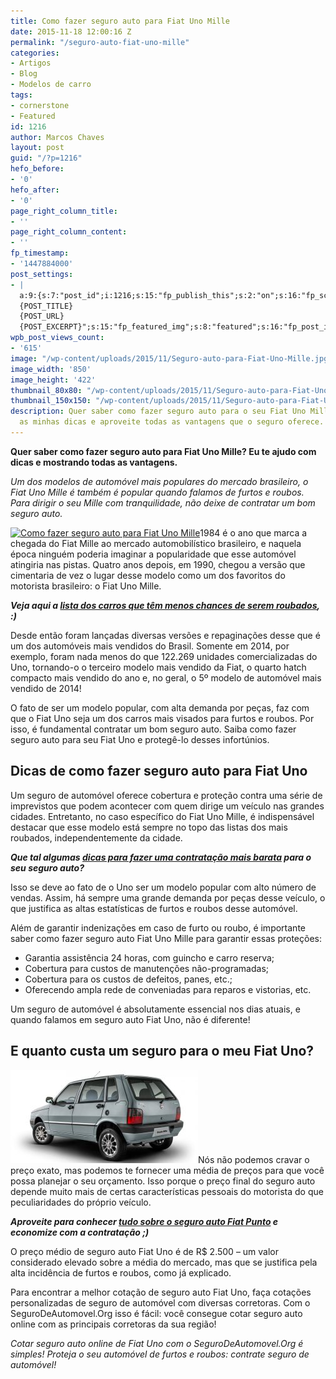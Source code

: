 ```yaml
---
title: Como fazer seguro auto para Fiat Uno Mille
date: 2015-11-18 12:00:16 Z
permalink: "/seguro-auto-fiat-uno-mille"
categories:
- Artigos
- Blog
- Modelos de carro
tags:
- cornerstone
- Featured
id: 1216
author: Marcos Chaves
layout: post
guid: "/?p=1216"
hefo_before:
- '0'
hefo_after:
- '0'
page_right_column_title:
- ''
page_right_column_content:
- ''
fp_timestamp:
- '1447884000'
post_settings:
- |
  a:9:{s:7:"post_id";i:1216;s:15:"fp_publish_this";s:2:"on";s:16:"fp_schedule_this";s:3:"yes";s:11:"fp_datetime";s:16:"2015/11/18 20:00";s:18:"fp_timezone_offset";s:3:"120";s:8:"msg_body";s:66:"Novo post no {SITE_NAME}
  {POST_TITLE}
  {POST_URL}
  {POST_EXCERPT}";s:15:"fp_featured_img";s:8:"featured";s:16:"fp_post_img_text";s:0:"";s:5:"pages";a:2:{i:0;s:3:"own";i:1;s:15:"520743491417556";}}
wpb_post_views_count:
- '615'
image: "/wp-content/uploads/2015/11/Seguro-auto-para-Fiat-Uno-Mille.jpg"
image_width: '850'
image_height: '422'
thumbnail_80x80: "/wp-content/uploads/2015/11/Seguro-auto-para-Fiat-Uno-Mille-80x80.jpg"
thumbnail_150x150: "/wp-content/uploads/2015/11/Seguro-auto-para-Fiat-Uno-Mille-150x150.jpg"
description: Quer saber como fazer seguro auto para o seu Fiat Uno Mille? Não perca
  as minhas dicas e aproveite todas as vantagens que o seguro oferece.
---
```


**Quer saber como fazer seguro auto para Fiat Uno Mille? Eu te ajudo com dicas e mostrando todas as vantagens.**

_Um dos modelos de automóvel mais populares do mercado brasileiro, o Fiat Uno Mille é também é popular quando falamos de furtos e roubos. Para dirigir o seu Mille com tranquilidade, não deixe de contratar um bom seguro auto._

[<img class="alignleft wp-image-3048 size-full" title="Como fazer seguro auto para Fiat Uno Mille" src="/wp-content/uploads/2015/11/Fiat-Uno-Mille.jpg" alt="Como fazer seguro auto para Fiat Uno Mille" width="327" height="154" srcset="/wp-content/uploads/2015/11/Fiat-Uno-Mille.jpg 327w, /wp-content/uploads/2015/11/Fiat-Uno-Mille-250x118.jpg 250w, /wp-content/uploads/2015/11/Fiat-Uno-Mille-120x57.jpg 120w" sizes="(max-width: 327px) 100vw, 327px" />](/wp-content/uploads/2015/11/Fiat-Uno-Mille.jpg)1984 é o ano que marca a chegada do Fiat Mille ao mercado automobilístico brasileiro, e naquela época ninguém poderia imaginar a popularidade que esse automóvel atingiria nas pistas. Quatro anos depois, em 1990, chegou a versão que cimentaria de vez o lugar desse modelo como um dos favoritos do motorista brasileiro: o Fiat Uno Mille.

_**Veja aqui a <a href="/carros-menos-chances-roubos" target="_blank">lista dos carros que têm menos chances de serem roubados</a>, :)**_

Desde então foram lançadas diversas versões e repaginações desse que é um dos automóveis mais vendidos do Brasil. Somente em 2014, por exemplo, foram nada menos do que 122.269 unidades comercializadas do Uno, tornando-o o terceiro modelo mais vendido da Fiat, o quarto hatch compacto mais vendido do ano e, no geral, o 5º modelo de automóvel mais vendido de 2014!

O fato de ser um modelo popular, com alta demanda por peças, faz com que o Fiat Uno seja um dos carros mais visados para furtos e roubos. Por isso, é fundamental contratar um bom seguro auto. Saiba como fazer seguro auto para seu Fiat Uno e protegê-lo desses infortúnios.

## Dicas de como fazer seguro auto para Fiat Uno

Um seguro de automóvel oferece cobertura e proteção contra uma série de imprevistos que podem acontecer com quem dirige um veículo nas grandes cidades. Entretanto, no caso específico do Fiat Uno Mille, é indispensável destacar que esse modelo está sempre no topo das listas dos mais roubados, independentemente da cidade.

_**Que tal algumas <a href="/quero-um-seguro-de-carro-barato-como-proceder" target="_blank">dicas para fazer uma contratação mais barata</a> para o seu seguro auto?**_

Isso se deve ao fato de o Uno ser um modelo popular com alto número de vendas. Assim, há sempre uma grande demanda por peças desse veículo, o que justifica as altas estatísticas de furtos e roubos desse automóvel.

Além de garantir indenizações em caso de furto ou roubo, é importante saber como fazer seguro auto Fiat Uno Mille para garantir essas proteções:

  * Garantia assistência 24 horas, com guincho e carro reserva;
  * Cobertura para custos de manutenções não-programadas;
  * Cobertura para os custos de defeitos, panes, etc.;
  * Oferecendo ampla rede de conveniadas para reparos e vistorias, etc.

Um seguro de automóvel é absolutamente essencial nos dias atuais, e quando falamos em seguro auto Fiat Uno, não é diferente!

## E quanto custa um seguro para o meu Fiat Uno?

[<img class="alignleft wp-image-3050 size-medium" title="Como fazer seguro auto para Fiat Uno Mille" src="/wp-content/uploads/2015/11/Seguro-auto-para-Fiat-Uno-Mille-300x149.jpg" alt="Como fazer seguro auto para Fiat Uno Mille" width="300" height="149" />](/wp-content/uploads/2015/11/Seguro-auto-para-Fiat-Uno-Mille.jpg)Nós não podemos cravar o preço exato, mas podemos te fornecer uma média de preços para que você possa planejar o seu orçamento. Isso porque o preço final do seguro auto depende muito mais de certas características pessoais do motorista do que peculiaridades do próprio veículo.

_**Aproveite para conhecer <a href="/seguro-fiat-punto" target="_blank">tudo sobre o seguro auto Fiat Punto</a> e economize com a contratação ;)**_

O preço médio de seguro auto Fiat Uno é de R$ 2.500 – um valor considerado elevado sobre a média do mercado, mas que se justifica pela alta incidência de furtos e roubos, como já explicado.

Para encontrar a melhor cotação de seguro auto Fiat Uno, faça cotações personalizadas de seguro de automóvel com diversas corretoras. Com o SeguroDeAutomovel.Org isso é fácil: você consegue cotar seguro auto online com as principais corretoras da sua região!

_Cotar seguro auto online de Fiat Uno com o SeguroDeAutomovel.Org é simples! Proteja o seu automóvel de furtos e roubos: contrate seguro de automóvel!_